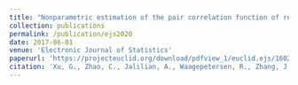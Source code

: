 ```yaml
---
title: "Nonparametric estimation of the pair correlation function of replicated inhomogeneous point processes."
collection: publications
permalink: /publication/ejs2020
date: 2017-06-01
venue: 'Electronic Journal of Statistics'
paperurl: 'https://projecteuclid.org/download/pdfview_1/euclid.ejs/1602489616'
citation: 'Xu, G., Zhao, C., Jalilian, A., Waagepetersen, R., Zhang, J., & Guan, Y. (2020). &quot;Nonparametric estimation of the pair correlation function of replicated inhomogeneous point processes&quot;. <i>Electronic Journal of Statistics</i>, 14(2), 3730-3765.'
---
```

